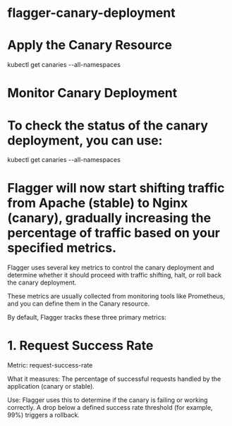 # flagger-canary-deployment

# Apply the Canary Resource

kubectl get canaries --all-namespaces

# Monitor Canary Deployment
# To check the status of the canary deployment, you can use:

kubectl get canaries --all-namespaces

# Flagger will now start shifting traffic from Apache (stable) to Nginx (canary), gradually increasing the percentage of traffic based on your specified metrics.

Flagger uses several key metrics to control the canary deployment and determine whether it should proceed with traffic shifting, halt, or roll back the canary deployment. 

These metrics are usually collected from monitoring tools like Prometheus, and you can define them in the Canary resource.

By default, Flagger tracks these three primary metrics:

# 1. Request Success Rate
   
Metric: request-success-rate

What it measures: The percentage of successful requests handled by the application (canary or stable).

Use: Flagger uses this to determine if the canary is failing or working correctly. A drop below a defined success rate threshold (for example, 99%) triggers a rollback.


